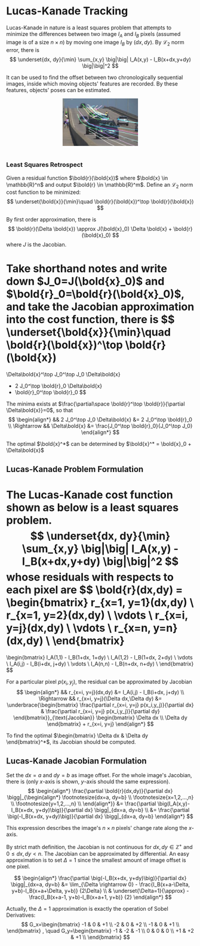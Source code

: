 # Lucas-Kanade Tracking

Lucas-Kanade in nature is a least squares problem that attempts to minimize the differences between two image $I_A$ and $I_B$ pixels (assumed image is of a size $n \times n$) by moving one image $I_B$ by $(dx, dy)$. By $\mathcal{L}_2$ norm error, there is
$$
\underset{dx, dy}{\min}
\sum_{x,y} 
\big|\big|
I_A(x,y) - I_B(x+dx,y+dy)
\big|\big|^2
$$

It can be used to find the offset between two chronologically sequential images, inside which moving objects' features are recorded. By these features, objects' poses can be estimated.

<div style="display: flex; justify-content: center;">
      <img src="imgs/sparse_optical_flow_example.png" width="40%" height="40%" alt="sparse_optical_flow_example" />
</div>
</br>

### Least Squares Retrospect

Given a residual function $\bold{r}(\bold{x})$ where $\bold{x} \in \mathbb{R}^n$ and output $\bold{r} \in \mathbb{R}^m$. Define an $\mathcal{L}_2$ norm cost function to be minimized:
$$
\underset{\bold{x}}{\min}\quad \bold{r}(\bold{x})^\top \bold{r}(\bold{x})
$$

By first order approximation, there is
$$
\bold{r}(\Delta \bold{x}) \approx
J(\bold{x}_0) \Delta \bold{x} + \bold{r}(\bold{x}_0)
$$
where $J$ is the Jacobian.

Take shorthand notes and write down $J_0=J(\bold{x}_0)$ and $\bold{r}_0=\bold{r}(\bold{x}_0)$, and take the Jacobian approximation into the cost function, there is
$$
\underset{\bold{x}}{\min}\quad \bold{r}(\bold{x})^\top \bold{r}(\bold{x})
=
\Delta\bold{x}^\top J_0^\top J_0 \Delta\bold{x}
+ 2 J_0^\top \bold{r}_0 \Delta\bold{x} 
+ \bold{r}_0^\top \bold{r}_0
$$

The minima exists at $\frac{\partial\space \bold{r}^\top \bold{r}}{\partial \Delta\bold{x}}=0$, so that
$$
\begin{align*}
  &&
  2 J_0^\top J_0 \Delta\bold{x} &=
  2 J_0^\top \bold{r}_0
  \\ \Rightarrow &&
  \Delta\bold{x} &=
  \frac{J_0^\top \bold{r}_0}{J_0^\top J_0}
\end{align*}
$$

The optimal $\bold{x}^*$ can be determined by $\bold{x}^* = \bold{x}_0 + \Delta\bold{x}$

## Lucas-Kanade Problem Formulation

The Lucas-Kanade cost function shown as below is a least squares problem.
$$
\underset{dx, dy}{\min}
\sum_{x,y} 
\big|\big|
I_A(x,y) - I_B(x+dx,y+dy)
\big|\big|^2
$$
whose residuals with respects to each pixel are
$$
\bold{r}(dx,dy) = 
\begin{bmatrix}
    r_{x=1, y=1}(dx,dy) \\
    r_{x=1, y=2}(dx,dy) \\
    \vdots
    \\
    r_{x=i, y=j}(dx,dy) \\
    \vdots
    \\
    r_{x=n, y=n}(dx,dy) \\
\end{bmatrix}
=
\begin{bmatrix}
    I_A(1,1) - I_B(1+dx, 1+dy) \\
    I_A(1,2) - I_B(1+dx, 2+dy) \\
    \vdots
    \\
    I_A(i,j) - I_B(i+dx, j+dy) \\
    \vdots
    \\
    I_A(n,n) - I_B(n+dx, n+dy) \\
\end{bmatrix}
$$

For a particular pixel $p(x_i,y_j)$, the residual can be approximated by Jacobian
$$
\begin{align*}
    &&
    r_{x=i, y=j}(dx,dy)
    &=
    I_A(i,j) - I_B(i+dx, j+dy)
    \\ \Rightarrow &&
    r_{x=i, y=j}(\Delta dx,\Delta dy)
    &= 
    \underbrace{\begin{bmatrix}
        \frac{\partial r_{x=i, y=j} p(x_i,y_j)}{\partial dx} &
        \frac{\partial r_{x=i, y=j} p(x_i,y_j)}{\partial dy}
    \end{bmatrix}}_{\text{Jacobian}}
    \begin{bmatrix}
        \Delta dx \\
        \Delta dy
    \end{bmatrix}
    + r_{x=i, y=j}
\end{align*}
$$

To find the optimal $\begin{bmatrix}      \Delta dx & \Delta dy \end{bmatrix}^*$, its Jacobian should be computed.

## Lucas-Kanade Jacobian Formulation

Set the $dx=a$ and $dy=b$ as image offset. For the whole image's Jacobian, there is (only $x$-axis is shown, $y$-axis should the same expression).
$$
\begin{align*}
    \frac{\partial \bold{r}(dx,dy)}{\partial dx}
    \bigg|_{\begin{align*}
        \footnotesize{dx=a, dy=b} \\
        \footnotesize{x=1,2,...,n} \\
        \footnotesize{y=1,2,...,n} \\
    \end{align*}}
    &=
    \frac{\partial 
    \big(I_A(x,y)-I_B(x+dx, y+dy)\big)}{\partial dx}
    \bigg|_{dx=a, dy=b}
    \\ &=
    \frac{\partial 
    \big(-I_B(x+dx, y+dy)\big)}{\partial dx}
    \bigg|_{dx=a, dy=b}
\end{align*}
$$

This expression describes the image's $n \times n$ pixels' change rate along the $x$-axis.

By strict math definition, the Jacobian is not continuous for $dx, dy \in \mathbb{Z}^+$ and $0 \le dx, dy < n$. The Jacobian can be approximated by differential. An easy approximation is to set $\Delta=1$ since the smallest amount of image offset is one pixel.

$$
\begin{align*}
    \frac{\partial 
    \big(-I_B(x+dx, y+dy)\big)}{\partial dx}
    \bigg|_{dx=a, dy=b}
    &= 
    \lim_{\Delta \rightarrow 0} - 
    \frac{I_B(x+a-\Delta, y+b)-I_B(x+a+\Delta, y+b)}
    {2\Delta}
    \\ & \underset{\Delta=1}{\approx}
    - 
    \frac{I_B(x+a-1, y+b)-I_B(x+a+1, y+b)}
    {2}
\end{align*}
$$

Actually, the $\Delta=1$ approximation is exactly the operation of Sobel Derivatives:
$$
G_x=\begin{bmatrix}
    -1 & 0 & +1 \\
    -2 & 0 & +2 \\
    -1 & 0 & +1 \\
\end{bmatrix}
, \quad
G_y=\begin{bmatrix}
    -1 & -2 & -1 \\
    0 & 0 & 0 \\
    +1 & +2 & +1 \\
\end{bmatrix}
$$